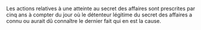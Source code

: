 Les actions relatives à une atteinte au secret des affaires sont prescrites par cinq ans à compter du jour où le détenteur légitime du secret des affaires a connu ou aurait dû connaître le dernier fait qui en est la cause.

